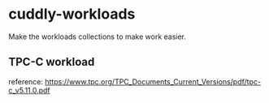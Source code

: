 # cuddly-workloads
Make the workloads collections to make work easier.
## TPC-C workload
reference: https://www.tpc.org/TPC_Documents_Current_Versions/pdf/tpc-c_v5.11.0.pdf

